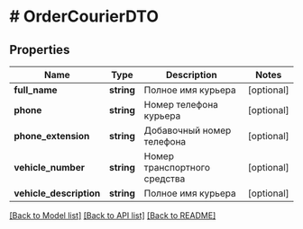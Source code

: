 # # OrderCourierDTO

## Properties

Name | Type | Description | Notes
------------ | ------------- | ------------- | -------------
**full_name** | **string** | Полное имя курьера | [optional]
**phone** | **string** | Номер телефона курьера | [optional]
**phone_extension** | **string** | Добавочный номер телефона | [optional]
**vehicle_number** | **string** | Номер транспортного средства | [optional]
**vehicle_description** | **string** | Полное имя курьера | [optional]

[[Back to Model list]](../../README.md#models) [[Back to API list]](../../README.md#endpoints) [[Back to README]](../../README.md)
